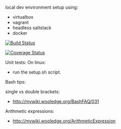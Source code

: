 local dev environment setup using:
- virtualbox
- vagrant
- headless saltstack
- docker

[![Build Status](https://travis-ci.org/dattlabs/datt-localdev.png?branch=master)](https://travis-ci.org/dattlabs/datt-localdev)

[![Coverage Status](https://coveralls.io/repos/dattlabs/datt-localdev/badge.png)](https://coveralls.io/r/dattlabs/datt-localdev)

Unit tests:
On linux:
- run the setup.sh script.

Bash tips:

single vs double brackets:
  - http://mywiki.wooledge.org/BashFAQ/031

Arithmetic expressions:
  - http://mywiki.wooledge.org/ArithmeticExpression
